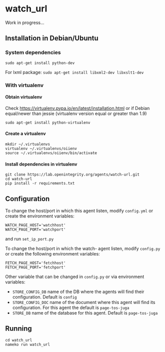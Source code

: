 # watch_url

Work in progress...

## Installation in Debian/Ubuntu

### System dependencies

`sudo apt-get install python-dev`

For lxml package:
 `sudo apt-get install libxml2-dev libxslt1-dev`

### With virtualenv

#### Obtain virtualenv

Check https://virtualenv.pypa.io/en/latest/installation.html or if Debian equal/newer than jessie (virtualenv version equal or greater than 1.9)

    sudo apt-get install python-virtualenv

#### Create a virtualenv

    mkdir ~/.virtualenvs
    virtualenv ~/.virtualenvs/oiienv
    source ~/.virtualenvs/oiienv/bin/activate

#### Install dependencies in virtualenv

    git clone https://lab.openintegrity.org/agents/watch-url.git
    cd watch-url
    pip install -r requirements.txt

## Configuration

To change the host/port in which this agent listen, modify `config.yml` or
create the environment variables:

    WATCH_PAGE_HOST='watchhost'
    WATCH_PAGE_PORT='watchport'

and run `set_ip_port.py`

To change the host/port in which the watch- agent listen, modify `config.py` or
create the following environment variables:

    FETCH_PAGE_HOST='fetchhost'
    FETCH_PAGE_PORT='fetchport'

Other variable that can be changed in `config.py` or via environment variables:
 * `STORE_CONFIG_DB` name of the DB where the agents will find their
   configuration. Default is `config`
 * `STORE_CONFIG_DOC` name of the document where this agent will find its
   configuration. For this agent the default is `page-tos-juga`
 * `STORE_DB` name of the database for this agent. Default is `page-tos-juga`

## Running

    cd watch_url
    nameko run watch_url

